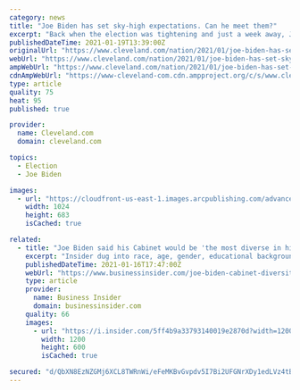 ```yaml
---
category: news
title: "Joe Biden has set sky-high expectations. Can he meet them?"
excerpt: "Back when the election was tightening and just a week away, Joe Biden went big. He flew to Warm Springs, the Georgia town whose thermal waters once brought Franklin Delano Roosevelt comfort from polio,"
publishedDateTime: 2021-01-19T13:39:00Z
originalUrl: "https://www.cleveland.com/nation/2021/01/joe-biden-has-set-sky-high-expectations-can-he-meet-them.html"
webUrl: "https://www.cleveland.com/nation/2021/01/joe-biden-has-set-sky-high-expectations-can-he-meet-them.html"
ampWebUrl: "https://www.cleveland.com/nation/2021/01/joe-biden-has-set-sky-high-expectations-can-he-meet-them.html?outputType=amp"
cdnAmpWebUrl: "https://www-cleveland-com.cdn.ampproject.org/c/s/www.cleveland.com/nation/2021/01/joe-biden-has-set-sky-high-expectations-can-he-meet-them.html?outputType=amp"
type: article
quality: 75
heat: 95
published: true

provider:
  name: Cleveland.com
  domain: cleveland.com

topics:
  - Election
  - Joe Biden

images:
  - url: "https://cloudfront-us-east-1.images.arcpublishing.com/advancelocal/KMV2GSVBLRBFXG6Q3CXUGLMWEE.jpg"
    width: 1024
    height: 683
    isCached: true

related:
  - title: "Joe Biden said his Cabinet would be 'the most diverse in history.' We ran the numbers on 7 different metrics to see how diverse his staff really is."
    excerpt: "Insider dug into race, age, gender, educational background, and more to find out how Biden's administration diversity compared to that of America."
    publishedDateTime: 2021-01-16T17:47:00Z
    webUrl: "https://www.businessinsider.com/joe-biden-cabinet-diversity-analysis-2021-1"
    type: article
    provider:
      name: Business Insider
      domain: businessinsider.com
    quality: 66
    images:
      - url: "https://i.insider.com/5ff4b9a33793140019e2870d?width=1200&format=jpeg"
        width: 1200
        height: 600
        isCached: true

secured: "d/QbXN8EzNZGMj6XCL8TWRnWi/eFeMKBvGvpdv5I7Bi2UFGNrXDy1edLVz4tBo7v03rK0YkO34Hur5f5KA7YAJxDpsbnoTzdvO23IeRQEPpg2GROPPbTrmVizwX2DBXfHOESVSaeM0iNuB9XIJwe3fkd1jaNlFr68M2y1Z26ab0fdCdPZE5TWf7qqM8bo7YUsERzPbCN/flUEBBE0ao7jSMwQSAMEys61sOPp5vy002seKuLf+wVOwTlPfGVZnwkdUhIXoNMaKMliPuAN2rI1LLxrb5NsHcNkNLwZwapZ36N6arawkvJOHqoJsiHcckpfn7TN5/604Wcd1obXkWk3BT9AK+/MeKCI2HBaaNT2Qo=;9rR0knw+vM/KeCLdf7PHKg=="
---
```


